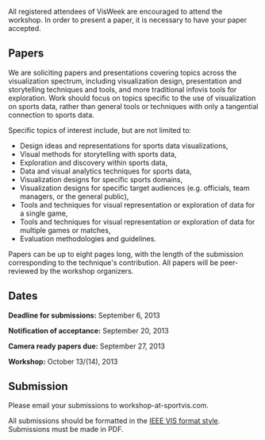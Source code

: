 All registered attendees of VisWeek are encouraged to attend the workshop. In order to present a paper, it is necessary to have your paper accepted.

Papers
------
We are soliciting papers and presentations covering topics across the visualization spectrum, including visualization design, presentation and storytelling techniques and tools, and more traditional infovis tools for exploration. Work should focus on topics specific to the use of visualization on sports data, rather than general tools or techniques with only a tangential connection to sports data.

Specific topics of interest include, but are not limited to:

* Design ideas and representations for sports data visualizations,
* Visual methods for storytelling with sports data,
* Exploration and discovery within sports data,
* Data and visual analytics techniques for sports data,
* Visualization designs for specific sports domains,
* Visualization designs for specific target audiences (e.g. officials, team managers, or the general public),
* Tools and techniques for visual representation or exploration of data for a single game,
* Tools and techniques for visual representation or exploration of data for multiple games or matches,
* Evaluation methodologies and guidelines.

Papers can be up to eight pages long, with the length of the submission corresponding to the technique's contribution. All papers will be peer-reviewed by the workshop organizers.

Dates
-----
**Deadline for submissions:** September 6, 2013

**Notification of acceptance:** September 20, 2013

**Camera ready papers due:**  September 27, 2013

**Workshop:** October 13/(14), 2013

Submission
----------
Please email your submissions to workshop-at-sportvis.com.

All submissions should be formatted in the [IEEE VIS format style](http://www.cs.sfu.ca/~vis/Tasks/camera_tvcg.html). Submissions must be made in PDF.

